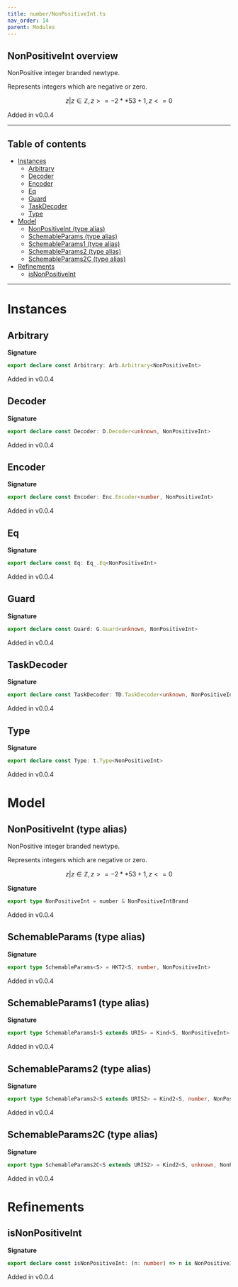 ```yaml
---
title: number/NonPositiveInt.ts
nav_order: 14
parent: Modules
---
```


## NonPositiveInt overview

NonPositive integer branded newtype.

Represents integers which are negative or zero.

```math
 { z | z ∈ ℤ, z >= -2 ** 53 + 1, z <= 0 }
```

Added in v0.0.4

---

<h2 class="text-delta">Table of contents</h2>

- [Instances](#instances)
  - [Arbitrary](#arbitrary)
  - [Decoder](#decoder)
  - [Encoder](#encoder)
  - [Eq](#eq)
  - [Guard](#guard)
  - [TaskDecoder](#taskdecoder)
  - [Type](#type)
- [Model](#model)
  - [NonPositiveInt (type alias)](#nonpositiveint-type-alias)
  - [SchemableParams (type alias)](#schemableparams-type-alias)
  - [SchemableParams1 (type alias)](#schemableparams1-type-alias)
  - [SchemableParams2 (type alias)](#schemableparams2-type-alias)
  - [SchemableParams2C (type alias)](#schemableparams2c-type-alias)
- [Refinements](#refinements)
  - [isNonPositiveInt](#isnonpositiveint)

---

# Instances

## Arbitrary

**Signature**

```ts
export declare const Arbitrary: Arb.Arbitrary<NonPositiveInt>
```

Added in v0.0.4

## Decoder

**Signature**

```ts
export declare const Decoder: D.Decoder<unknown, NonPositiveInt>
```

Added in v0.0.4

## Encoder

**Signature**

```ts
export declare const Encoder: Enc.Encoder<number, NonPositiveInt>
```

Added in v0.0.4

## Eq

**Signature**

```ts
export declare const Eq: Eq_.Eq<NonPositiveInt>
```

Added in v0.0.4

## Guard

**Signature**

```ts
export declare const Guard: G.Guard<unknown, NonPositiveInt>
```

Added in v0.0.4

## TaskDecoder

**Signature**

```ts
export declare const TaskDecoder: TD.TaskDecoder<unknown, NonPositiveInt>
```

Added in v0.0.4

## Type

**Signature**

```ts
export declare const Type: t.Type<NonPositiveInt>
```

Added in v0.0.4

# Model

## NonPositiveInt (type alias)

NonPositive integer branded newtype.

Represents integers which are negative or zero.

```math
 { z | z ∈ ℤ, z >= -2 ** 53 + 1, z <= 0 }
```

**Signature**

```ts
export type NonPositiveInt = number & NonPositiveIntBrand
```

Added in v0.0.4

## SchemableParams (type alias)

**Signature**

```ts
export type SchemableParams<S> = HKT2<S, number, NonPositiveInt>
```

Added in v0.0.4

## SchemableParams1 (type alias)

**Signature**

```ts
export type SchemableParams1<S extends URIS> = Kind<S, NonPositiveInt>
```

Added in v0.0.4

## SchemableParams2 (type alias)

**Signature**

```ts
export type SchemableParams2<S extends URIS2> = Kind2<S, number, NonPositiveInt>
```

Added in v0.0.4

## SchemableParams2C (type alias)

**Signature**

```ts
export type SchemableParams2C<S extends URIS2> = Kind2<S, unknown, NonPositiveInt>
```

Added in v0.0.4

# Refinements

## isNonPositiveInt

**Signature**

```ts
export declare const isNonPositiveInt: (n: number) => n is NonPositiveInt
```

Added in v0.0.4
